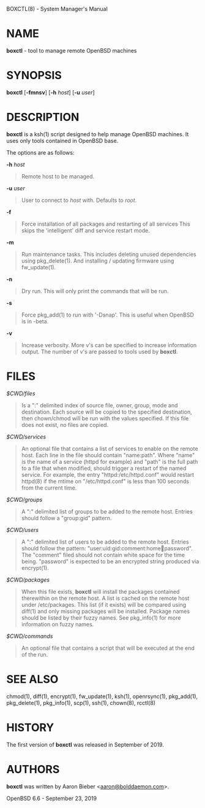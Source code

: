 BOXCTL(8) - System Manager's Manual

# NAME

**boxctl** - tool to manage remote
OpenBSD
machines

# SYNOPSIS

**boxctl**
\[**-fmnsv**]
\[**-h**&nbsp;*host*]
\[**-u**&nbsp;*user*]

# DESCRIPTION

**boxctl**
is a
ksh(1)
script designed to help manage
OpenBSD
machines.
It uses only tools contained in
OpenBSD
base.

The options are as follows:

**-h** *host*

> Remote host to be managed.

**-u** *user*

> User to connect to
> *host*
> with.
> Defaults to
> *root*.

**-f**

> Force installation of all packages and restarting of all services
> This skips the 'intelligent' diff and service restart mode.

**-m**

> Run maintenance tasks.
> This includes deleting unused dependencies using
> pkg\_delete(1).
> And installing / updating firmware using
> fw\_update(1).

**-n**

> Dry run.
> This will only print the commands that will be run.

**-s**

> Force
> pkg\_add(1)
> to run with '-Dsnap'.
> This is useful when
> OpenBSD
> is in -beta.

**-v**

> Increase verbosity.
> More v's can be specified to increase information output.
> The number of v's are passed to tools used by
> **boxctl**.

# FILES

*$CWD/files*

> Is a ":" delimited index of source file, owner, group, mode and destination.
> Each source will be copied to the specified destination, then chown/chmod will
> be run with the values specified.
> If this file does not exist, no files are copied.

*$CWD/services*

> An optional file that contains a list of services to enable on the remote
> host.
> Each line in the file should contain "name:path".
> Where "name" is the name of a service (httpd for example) and "path" is the
> full path to a file that when modified, should trigger a restart of the named
> service.
> For example, the entry "httpd:/etc/httpd.conf" would restart
> httpd(8)
> if the mtime on "/etc/httpd.conf" is less than 100 seconds from the current
> time.

*$CWD/groups*

> A ":" delimited list of groups to be added to the remote host.
> Entries should follow a "group:gid" pattern.

*$CWD/users*

> A ":" delimited list of users to be added to the remote host.
> Entries should follow the pattern: "user:uid:gid:comment:home:shell:password".
> The "comment" filed should not contain white space for the time being.
> "password" is expected to be an encrypted string produced via
> encrypt(1).

*$CWD/packages*

> When this file exists,
> **boxctl**
> will install the packages contained therewithin on the remote host.
> A list is cached on the remote host under /etc/packages.
> This list (if it exists) will be compared using
> diff(1)
> and only missing packages will be installed.
> Package names should be listed by their fuzzy names.
> See
> pkg\_info(1)
> for more information on fuzzy names.

*$CWD/commands*

> An optional file that contains a script that will be executed at the end of
> the run.

# SEE ALSO

chmod(1),
diff(1),
encrypt(1),
fw\_update(1),
ksh(1),
openrsync(1),
pkg\_add(1),
pkg\_delete(1),
pkg\_info(1),
scp(1),
ssh(1),
chown(8),
rcctl(8)

# HISTORY

The first version of
**boxctl**
was released in September of 2019.

# AUTHORS

**boxctl**
was written by
Aaron Bieber &lt;[aaron@bolddaemon.com](mailto:aaron@bolddaemon.com)&gt;.

OpenBSD 6.6 - September 23, 2019
